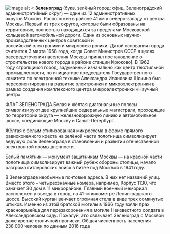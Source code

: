 ![image alt <](https://upload.wikimedia.org/wikipedia/commons/thumb/0/06/Zelenograd_district_of_Moscow_coa.png/200px-Zelenograd_district_of_Moscow_coa.png)
**Зеленоград** (букв. зелёный город; офиц. Зеленогра́дский администрати́вный о́круг) — один из 12 административных округов Москвы. Расположен в районе 41 км к северо-западу от центра Москвы. Первый из трех округов, которые были образованы на территориях, полностью находящихся за пределами Московской кольцевой автомобильной дороги. Один из основных научно-производственных центров советской и российской электроники и микроэлектроники. Датой основания города считается 3 марта 1958 года, когда Совет Министров СССР в целях рассредоточения населения Москвы принял постановление о строительстве нового города в районе станции Крюково[. В 1962 году строящийся город, задуманный изначально как центр текстильной промышленности, по инициативе председателя Государственного комитета по электронной технике Александра Ивановича Шокина был переориентирован на развитие электроники и микроэлектроники в рамках создания комплексного центра микроэлектроники «Научный центр»

ФЛАГ ЗЕЛЕНОГРАДА Белая и жёлтая диагональные полосы символизируют две крупнейшие федеральные магистрали, проходящие по территории округа — железнодорожную линию и автомобильное шоссе, соединяющие Москву и Санкт-Петербург.

Жёлтая с белым стилизованная микросхема в форме прямого равноконечного креста на зелёной части полотнища символизирует ведущую роль Зеленограда в становлении и развитии отечественной электронной промышленности.

Белый памятник — монумент защитникам Москвы — на красной части полотнища символизирует важный рубеж обороны столицы, начало разгрома гитлеровских войск в битве под Москвой в 1941 году.

В Зеленограде необычные почтовые адреса. В них нет названий улиц. Вместо этого – четырехзначные номера, например, Корпус 1130, что означает 30 дом в 11 микрорайоне. Главный военный мемориал расположен у въезда в город, на 41-м километре Ленинградского шоссе. Высокий курган венчает огромная стела в виде трех сомкнутых штыков. Именно из этой братской могилы в 1966 году взяли прах красноармейца для перезахоронения в могиле Неизвестного солдата в Александровском саду. Пожалуй, это связывает Зеленоград с Москвой даже крепче столичной прописки. Общая численность населения 238 000 человек по данным 2016 года
